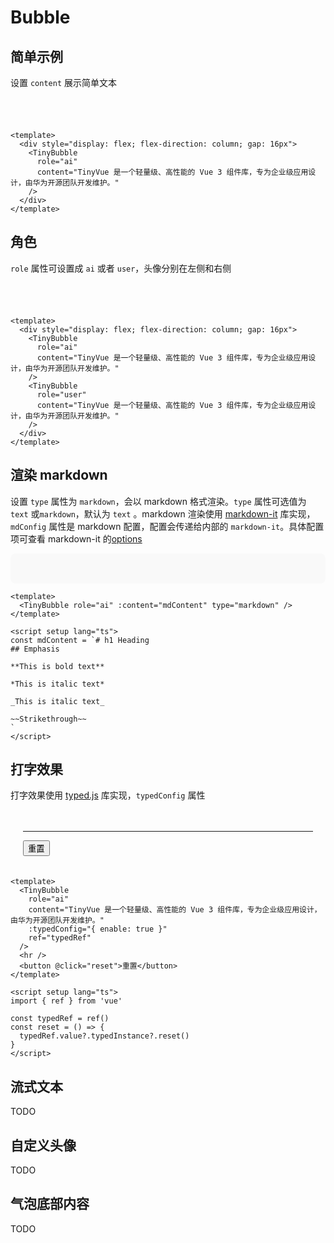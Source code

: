 # Bubble

<script setup lang="ts">
import { onMounted, ref } from 'vue'

const streamingRef = ref()

const strings = [
  'TinyVue 是一个轻量级、高性能的 Vue 3 组件库，',
  '专为企业级应用设计，由华为开源团队开发维护。',
  '它聚焦于 极简设计 和 极致性能，同时提供丰富的开箱即用组件，',
  '适用于复杂后台管理系统、数据密集型和跨端应用场景。',
]

onMounted(async () => {
  for (const str of strings) {
    streamingRef.value?.streamAppendText(str)
    await new Promise((resolve) => setTimeout(resolve, 200))
  }
})

const typedRef = ref()
const reset = () => {
  typedRef.value?.typedInstance?.reset()
}

// markdown
const mdContent = `# h1 Heading
## Emphasis

**This is bold text**

*This is italic text*

_This is italic text_

~~Strikethrough~~
`
</script>

## 简单示例

设置 `content` 展示简单文本

<div class="language-vue" style="padding: 20px; display: flex; flex-direction: column; gap: 16px">
  <TinyBubble role="ai" content="TinyVue 是一个轻量级、高性能的 Vue 3 组件库，专为企业级应用设计，由华为开源团队开发维护。"/>
</div>

```vue
<template>
  <div style="display: flex; flex-direction: column; gap: 16px">
    <TinyBubble
      role="ai"
      content="TinyVue 是一个轻量级、高性能的 Vue 3 组件库，专为企业级应用设计，由华为开源团队开发维护。"
    />
  </div>
</template>
```

## 角色

`role` 属性可设置成 `ai` 或者 `user`，头像分别在左侧和右侧

<div class="language-vue" style="padding: 20px; display: flex; flex-direction: column; gap: 16px">
  <TinyBubble role="ai" content="TinyVue 是一个轻量级、高性能的 Vue 3 组件库，专为企业级应用设计，由华为开源团队开发维护。"/>
  <TinyBubble role="user" content="TinyVue 是一个轻量级、高性能的 Vue 3 组件库，专为企业级应用设计，由华为开源团队开发维护。"/>
</div>

```vue
<template>
  <div style="display: flex; flex-direction: column; gap: 16px">
    <TinyBubble
      role="ai"
      content="TinyVue 是一个轻量级、高性能的 Vue 3 组件库，专为企业级应用设计，由华为开源团队开发维护。"
    />
    <TinyBubble
      role="user"
      content="TinyVue 是一个轻量级、高性能的 Vue 3 组件库，专为企业级应用设计，由华为开源团队开发维护。"
    />
  </div>
</template>
```

## 渲染 markdown

设置 `type` 属性为 `markdown`，会以 markdown 格式渲染。`type` 属性可选值为 `text` 或`markdown`，默认为 `text` 。markdown 渲染使用 [markdown-it](https://github.com/markdown-it/markdown-it) 库实现，`mdConfig` 属性是 markdown 配置，配置会传递给内部的 `markdown-it`。具体配置项可查看 markdown-it 的[options](https://markdown-it.github.io/markdown-it/#MarkdownIt.new)

<div style="background: #f9f9f9; padding: 24px; border-radius: 8px">
  <TinyBubble role="ai" :content="mdContent" type="markdown" />
</div>

```vue
<template>
  <TinyBubble role="ai" :content="mdContent" type="markdown" />
</template>

<script setup lang="ts">
const mdContent = `# h1 Heading
## Emphasis

**This is bold text**

*This is italic text*

_This is italic text_

~~Strikethrough~~
`
</script>
```

## 打字效果

打字效果使用 [typed.js](https://github.com/mattboldt/typed.js/) 库实现，`typedConfig` 属性

<div class="language-vue" style="padding: 20px">
  <TinyBubble
    role="ai"
    content="TinyVue 是一个轻量级、高性能的 Vue 3 组件库，专为企业级应用设计，由华为开源团队开发维护。"
    :typedConfig="{ enable: true }"
    ref="typedRef"
  />
  <hr/>
  <button @click="reset">重置</button>
</div>

```vue
<template>
  <TinyBubble
    role="ai"
    content="TinyVue 是一个轻量级、高性能的 Vue 3 组件库，专为企业级应用设计，由华为开源团队开发维护。"
    :typedConfig="{ enable: true }"
    ref="typedRef"
  />
  <hr />
  <button @click="reset">重置</button>
</template>

<script setup lang="ts">
import { ref } from 'vue'

const typedRef = ref()
const reset = () => {
  typedRef.value?.typedInstance?.reset()
}
</script>
```

## 流式文本

TODO

## 自定义头像

TODO

## 气泡底部内容

TODO
